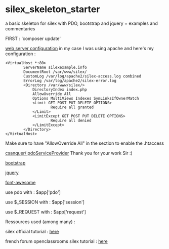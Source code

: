 # silex_skeleton_starter
a basic skeleton for silex with PDO, bootstrap and jquery + examples and commentaries

FIRST : 'composer update'

<a href="http://silex.sensiolabs.org/doc/web_servers.html" target="_new">web server configuration</a>
in my case I was using apache and here's my configuration :
``` 
<VirtualHost *:80>
        ServerName silexexample.info
        DocumentRoot /var/www/silex/
        CustomLog /var/log/apache2/silex-access.log combined
        ErrorLog /var/log/apache2/silex-error.log
        <Directory /var/www/silex/>
            DirectoryIndex index.php
            AllowOverride All
            Options MultiViews Indexes SymLinksIfOwnerMatch
            <Limit GET POST PUT DELETE OPTIONS>
                    Require all granted
            </Limit>
            <LimitExcept GET POST PUT DELETE OPTIONS>
                    Require all denied
            </LimitExcept>
        </Directory>
</VirtualHost>
```
Make sure to have "AllowOverride All" in the <directory> section to enable the .htaccess

<a href="https://github.com/csanquer/PdoServiceProvider" target="_new">csanquer/ pdoServiceProvider</a>
Thank you for your work Sir :)

<a href="http://getbootstrap.com/getting-started/#download" target="_new">bootstrap</a>

<a href="https://jquery.com/download/" target="_new">jquery</a>

<a href="https://fortawesome.github.io/Font-Awesome/" target="_new">font-awesome</a>

use pdo with : $app['pdo']

use $_SESSION with : $app['session']

use $_REQUEST with : $app['request']

Ressources used (among many) :

silex official tutorial : <a href="http://silex.sensiolabs.org/doc/usage.html" target="new">here</a>

french forum openclassrooms silex tutorial : <a href="https://openclassrooms.com/courses/evoluez-vers-une-architecture-php-professionnelle/iteration-3-integration-du-framework-php-silex" target="new">here</a>